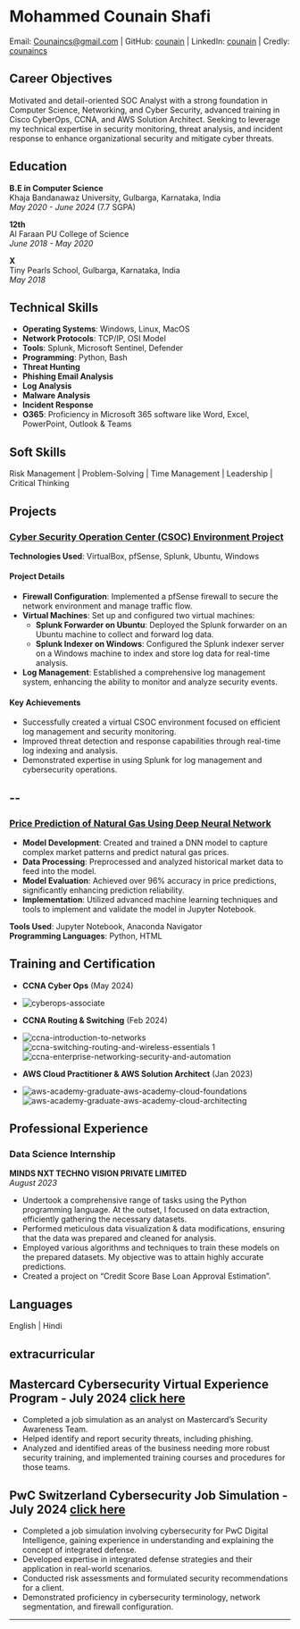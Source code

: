 # Mohammed Counain Shafi
Email: Counaincs@gmail.com | GitHub: [counain](https://github.com/counaincs) | LinkedIn: [counain](https://www.linkedin.com/in/counain) | Credly: [counaincs](https://www.credly.com/users/counain)

## Career Objectives
Motivated and detail-oriented SOC Analyst with a strong foundation in Computer Science, Networking, and Cyber Security, advanced training in Cisco CyberOps, CCNA, and AWS Solution Architect. Seeking to leverage my technical expertise in security monitoring, threat analysis, and incident response to enhance organizational security and mitigate cyber threats.

## Education
**B.E in Computer Science**  
Khaja Bandanawaz University, Gulbarga, Karnataka, India  
*May 2020 - June 2024* (7.7 SGPA)

**12th**  
Al Faraan PU College of Science  
*June 2018 - May 2020*

**X**  
Tiny Pearls School, Gulbarga, Karnataka, India  
*May 2018*

## Technical Skills
- **Operating Systems**: Windows, Linux, MacOS
- **Network Protocols**: TCP/IP, OSI Model
- **Tools**: Splunk, Microsoft Sentinel, Defender
- **Programming**: Python, Bash
- **Threat Hunting**
- **Phishing Email Analysis**
- **Log Analysis**
- **Malware Analysis**
- **Incident Response**
- **O365**: Proficiency in Microsoft 365 software like Word, Excel, PowerPoint, Outlook & Teams

## Soft Skills
Risk Management | Problem-Solving | Time Management | Leadership | Critical Thinking

## Projects

### [Cyber Security Operation Center (CSOC) Environment Project](https://github.com/counaincs/soc-environment)

**Technologies Used**: VirtualBox, pfSense, Splunk, Ubuntu, Windows

#### Project Details
- **Firewall Configuration**: Implemented a pfSense firewall to secure the network environment and manage traffic flow.
- **Virtual Machines**: Set up and configured two virtual machines:
  - **Splunk Forwarder on Ubuntu**: Deployed the Splunk forwarder on an Ubuntu machine to collect and forward log data.
  - **Splunk Indexer on Windows**: Configured the Splunk indexer server on a Windows machine to index and store log data for real-time analysis.
- **Log Management**: Established a comprehensive log management system, enhancing the ability to monitor and analyze security events.

#### Key Achievements
- Successfully created a virtual CSOC environment focused on efficient log management and security monitoring.
- Improved threat detection and response capabilities through real-time log indexing and analysis.
- Demonstrated expertise in using Splunk for log management and cybersecurity operations.

--
--

### [Price Prediction of Natural Gas Using Deep Neural Network](https://github.com/counaincs/natural_gas_price_predictioon)

- **Model Development**: Created and trained a DNN model to capture complex market patterns and predict natural gas prices.
- **Data Processing**: Preprocessed and analyzed historical market data to feed into the model.
- **Model Evaluation**: Achieved over 96% accuracy in price predictions, significantly enhancing prediction reliability.
- **Implementation**: Utilized advanced machine learning techniques and tools to implement and validate the model in Jupyter Notebook.

**Tools Used**: Jupyter Notebook, Anaconda Navigator  
**Programming Languages**: Python, HTML

## Training and Certification
- **CCNA Cyber Ops** (May 2024)
- ![cyberops-associate](https://github.com/user-attachments/assets/85787ed9-80bd-418e-8adb-b7599c35528b)

- **CCNA Routing & Switching** (Feb 2024)
- ![ccna-introduction-to-networks](https://github.com/user-attachments/assets/0bc82e7f-d871-4cbf-91cd-704623311008) ![ccna-switching-routing-and-wireless-essentials 1](https://github.com/user-attachments/assets/bf4d0a71-65c3-4fed-b8f2-925b1483c71b) ![ccna-enterprise-networking-security-and-automation](https://github.com/user-attachments/assets/1ec94de5-3fbe-4f03-bce0-605470185622)


- **AWS Cloud Practitioner & AWS Solution Architect** (Jan 2023)
- ![aws-academy-graduate-aws-academy-cloud-foundations](https://github.com/user-attachments/assets/d734901c-4a09-4fad-8812-074057325a40)
![aws-academy-graduate-aws-academy-cloud-architecting](https://github.com/user-attachments/assets/9d188dfa-c87a-4a6f-a07d-9ff505625ce2)

## Professional Experience
### Data Science Internship
**MINDS NXT TECHNO VISION PRIVATE LIMITED**  
*August 2023*
- Undertook a comprehensive range of tasks using the Python programming language. At the outset, I focused on data extraction, efficiently gathering the necessary datasets.
- Performed meticulous data visualization & data modifications, ensuring that the data was prepared and cleaned for analysis.
- Employed various algorithms and techniques to train these models on the prepared datasets. My objective was to attain highly accurate predictions.
- Created a project on “Credit Score Base Loan Approval Estimation”.

## Languages
English | Hindi

## extracurricular
## Mastercard Cybersecurity Virtual Experience Program - July 2024 <a href="https://github.com/counaincs/mywork/blob/main/README.md#mastercard-cybersecurity-virtual-experience-program---july-2024">click here</a>


- Completed a job simulation as an analyst on Mastercard’s Security Awareness Team.
- Helped identify and report security threats, including phishing.
- Analyzed and identified areas of the business needing more robust security training, and implemented training courses and procedures for those teams.


## PwC Switzerland Cybersecurity Job Simulation - July 2024 <a href="https://github.com/counaincs/mywork1/blob/main/README.md#pwc-switzerland-cybersecurity-job-simulation---july-2024">click here</a>

- Completed a job simulation involving cybersecurity for PwC Digital Intelligence, gaining experience in understanding and explaining the concept of integrated defense.
- Developed expertise in integrated defense strategies and their application in real-world scenarios.
- Conducted risk assessments and formulated security recommendations for a client.
- Demonstrated proficiency in cybersecurity terminology, network segmentation, and firewall configuration.

---


